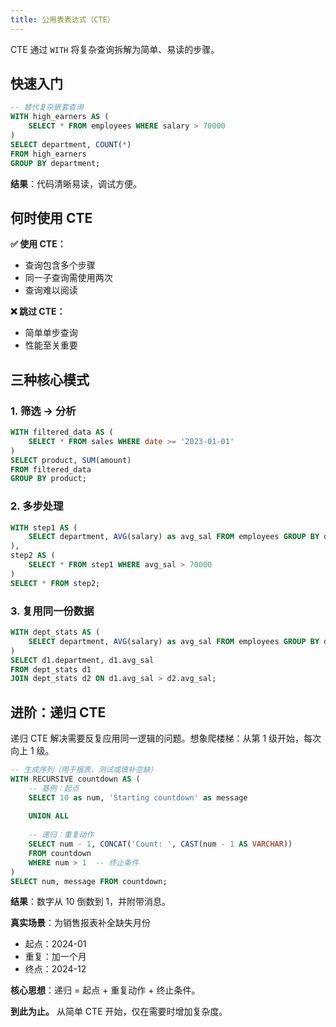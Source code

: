 ```yaml
---
title: 公用表表达式（CTE）
---
```


CTE 通过 `WITH` 将复杂查询拆解为简单、易读的步骤。

## 快速入门

```sql
-- 替代复杂嵌套查询
WITH high_earners AS (
    SELECT * FROM employees WHERE salary > 70000
)
SELECT department, COUNT(*) 
FROM high_earners 
GROUP BY department;
```

**结果**：代码清晰易读，调试方便。

## 何时使用 CTE

**✅ 使用 CTE：**
- 查询包含多个步骤
- 同一子查询需使用两次
- 查询难以阅读

**❌ 跳过 CTE：**
- 简单单步查询
- 性能至关重要

## 三种核心模式

### 1. 筛选 → 分析
```sql
WITH filtered_data AS (
    SELECT * FROM sales WHERE date >= '2023-01-01'
)
SELECT product, SUM(amount) 
FROM filtered_data 
GROUP BY product;
```

### 2. 多步处理
```sql
WITH step1 AS (
    SELECT department, AVG(salary) as avg_sal FROM employees GROUP BY department
),
step2 AS (
    SELECT * FROM step1 WHERE avg_sal > 70000
)
SELECT * FROM step2;
```

### 3. 复用同一份数据
```sql
WITH dept_stats AS (
    SELECT department, AVG(salary) as avg_sal FROM employees GROUP BY department
)
SELECT d1.department, d1.avg_sal
FROM dept_stats d1
JOIN dept_stats d2 ON d1.avg_sal > d2.avg_sal;
```

## 进阶：递归 CTE

递归 CTE 解决需要反复应用同一逻辑的问题。想象爬楼梯：从第 1 级开始，每次向上 1 级。

```sql
-- 生成序列（用于报表、测试或填补空缺）
WITH RECURSIVE countdown AS (
    -- 基例：起点
    SELECT 10 as num, 'Starting countdown' as message
    
    UNION ALL
    
    -- 递归：重复动作
    SELECT num - 1, CONCAT('Count: ', CAST(num - 1 AS VARCHAR))
    FROM countdown 
    WHERE num > 1  -- 终止条件
)
SELECT num, message FROM countdown;
```

**结果**：数字从 10 倒数到 1，并附带消息。

**真实场景**：为销售报表补全缺失月份  
- 起点：2024-01  
- 重复：加一个月  
- 终点：2024-12  

**核心思想**：递归 = 起点 + 重复动作 + 终止条件。

**到此为止。** 从简单 CTE 开始，仅在需要时增加复杂度。